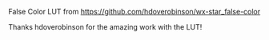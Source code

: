 False Color LUT from https://github.com/hdoverobinson/wx-star_false-color

Thanks hdoverobinson for the amazing work with the LUT!
